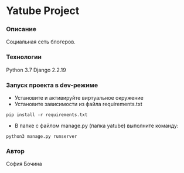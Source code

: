 # Yatube Project
### Описание
Социальная сеть блогеров.
### Технологии
Python 3.7
Django 2.2.19
### Запуск проекта в dev-режиме
- Установите и активируйте виртуальное окружение
- Установите зависимости из файла requirements.txt
```
pip install -r requirements.txt
``` 
- В папке с файлом manage.py (папка yatube) выполните команду:
```
python3 manage.py runserver
```
### Автор
София Бочина
